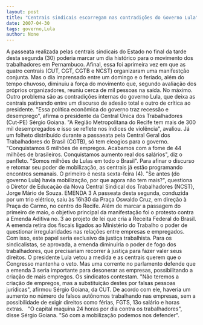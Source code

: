 ```yaml
---
layout: post
title: "Centrais sindicais escorregam nas contradições do Governo Lula"
date: 2007-04-30
tags: governo,Lula
author: None
---
```

A passeata realizada pelas centrais sindicais do Estado no final da tarde desta segunda (30) poderia marcar um dia histórico para o movimento dos trabalhadores em Pernambuco. 
Afinal, essa foi aprimeira vez em que as quatro centrais (CUT, CGT, CGTB e NCST) organizaram uma manifestção conjunta.
Mas o dia imprensado entre um domingo e o feriado, além do tempo chuvoso, diminuiu a força do movimento que, segundo avaliação dos próprios organizadores, reuniu cerca de mil pessoas na saída. No máximo.
Outro problema são as contradições internas do governo Lula, que deixa as centrais patinando entre um discurso de adesão total e outro de crítica&nbsp;ao presidente.
\"Essa política econômica do governo traz recessão e desemprego\", afirma o presidente da Central Única dos Trabalhadores (Cut-PE) Sérgio Goiana. 
\"A Região Metropolitana do Recife tem mais de 300 mil desempregados e isso se reflete nos índices de violência\", avaliou.
Já um folheto distribuído durante a passaeata pela Central Geral dos Trabalhadores do Brasil (CGTB), só tem eleogios para o governo.
\"Conquistamos 6 milhões de empregos. Acabamos com a fome de 44 milhões de brasileiros. Conquistamos aumento real dos salários\", diz o panfleto. \"Somos milhões de Lulas em todo o Brasil\".
Para afinar o discurso e retomar seu poder de mobilização, as centrais já estão programando encontros semanais. O primeiro é nesta sexta-feira (4). \"Se antes (do governo Lula) havia mobilização, por que agora não tem mais?\", questiona o Diretor de Educação da Nova Central Sindical dos Trabalhadores (NCST), Jorge Mário de Souza.
EMENDA 3
A passeata desta segunda, conduzida por um trio elétrico, saiu às 16h30 da Praça Oswaldo Cruz, em direção à Praça do Carmo, no centro do Recife.
Além de marcar a passagem do primeiro de maio, o objetivo principal da manifestação foi o protesto contra a Emenda Aditiva no. 3 ao projeto de lei que cria a Receita Federal do Brasil.
A emenda retira dos fiscais ligados ao Ministério do Trabalho o poder de questionar irregularidades nas relações entre empresas e empregados. Com isso, este papel seria exclusivo da justiça trabalhista.
Para os sindicalistas, se aprovada, a emenda diminuiria o poder de fogo dos trabalhadores, que precisariam recorrer à justiça para fazer valer seus direitos.
O presidente Lula vetou a medida e as centrais querem que o Congresso mantenha o veto. Mas uma corrente no parlamento defende que a emenda 3 seria importante para desonerar as empresas, possibilitando a criação de mais empregos.
Os sindicatos contestam. \"Não teremos a criação de empregos, mas a substituição destes por falsas pessoas jurídicas\", afirmou Sérgio Goiana, da CUT.
De acordo com ele, haveria um aumento no número de falsos autônomos trabalhando nas empresas, sem a possibilidade de exigir direitos como férias, FGTS, 13o salário e horas extras.&nbsp;&nbsp; 
\"O capital maquina 24 horas por dia contra os trabalhadores\", disse Sérgio Goiana. \"Só com a mobilização podemos nos defender\". 